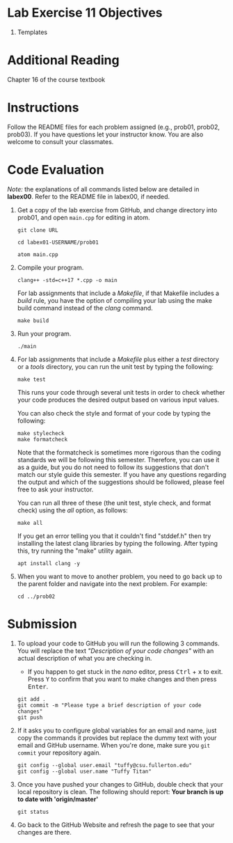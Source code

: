 #  Lab Exercise 11 Objectives
1. Templates

# Additional Reading
Chapter 16 of the course textbook

# Instructions
Follow the README files for each problem assigned (e.g., prob01, prob02, prob03). If you have questions let your instructor know. You are also welcome to consult your classmates.

# Code Evaluation
*Note:* the explanations of all commands listed below are detailed in **labex00**. Refer to the README file in labex00, if needed.

1. Get a copy of the lab exercise from GitHub, and change directory into prob01, and open `main.cpp` for editing in atom.

   ```
   git clone URL

   cd labex01-USERNAME/prob01

   atom main.cpp
   ```

1. Compile your program.

   ```
   clang++ -std=c++17 *.cpp -o main
   ```

   For lab assignments that include a *Makefile*, if that Makefile includes a *build* rule, you have the option of compiling your lab using the make build command instead of the *clang* command.

   ```
   make build
   ```

1. Run your program.

   ```
   ./main
   ```

1. For lab assignments that include a *Makefile* plus either a *test* directory or a *tools* directory, you can run the unit test by typing the following:

   ```
   make test
   ```

   This runs your code through several unit tests in order to check whether your code produces the desired output based on various input values.

   You can also check the style and format of your code by typing the following:

   ```
   make stylecheck
   make formatcheck
   ```

   Note that the formatcheck is sometimes more rigorous than the coding standards we will be following this semester. Therefore, you can use it as a guide, but you do not need to follow its suggestions that don't match our style guide this semester. If you have any questions regarding the output and which of the suggestions should be followed, please feel free to ask your instructor.

   You can run all three of these (the unit test, style check, and format check) using the *all* option, as follows:

   ```
   make all
   ```

   If you get an error telling you that it couldn't find "stddef.h" then try installing the latest clang libraries by typing the following. After typing this, try running the "make" utility again.

   ```
   apt install clang -y
   ```

1. When you want to move to another problem, you need to go back up to the parent folder and navigate into the next problem. For example:

   ```
   cd ../prob02
   ```

# Submission
1. To upload your code to GitHub you will run the following 3 commands. You will replace the text *"Description of your code changes"* with an actual description of what you are checking in.
   - If you happen to get stuck in the *nano* editor, press <kbd>Ctrl</kbd> + <kbd>x</kbd> to exit. Press <kbd>Y</kbd> to confirm that you want to make changes and then press <kbd>Enter</kbd>.

   ```
   git add .
   git commit -m "Please type a brief description of your code changes"
   git push
   ```

1. If it asks you to configure global variables for an email and name, just copy the commands it provides but replace the dummy text with your email and GitHub username. When you're done, make sure you `git commit` your repository again.

   ```
   git config --global user.email "tuffy@csu.fullerton.edu"
   git config --global user.name "Tuffy Titan"
   ```

1. Once you have pushed your changes to GitHub, double check that your local repository is clean. The following should report: **Your branch is up to date with 'origin/master'**

   ```
   git status
   ```

1. Go back to the GitHub Website and refresh the page to see that your changes are there.
